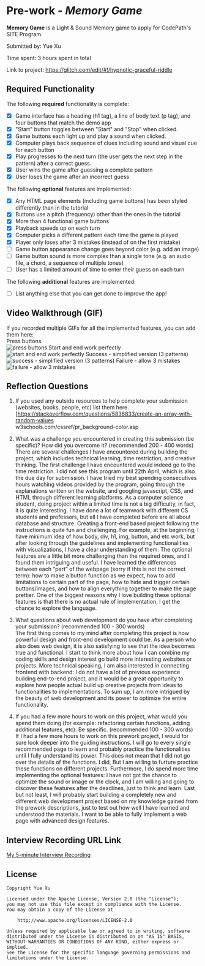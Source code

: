 # Pre-work - *Memory Game*

**Memory Game** is a Light & Sound Memory game to apply for CodePath's SITE Program. 

Submitted by: Yue Xu

Time spent: 3 hours spent in total

Link to project: https://glitch.com/edit/#!/hypnotic-graceful-riddle

## Required Functionality

The following **required** functionality is complete:

* [x] Game interface has a heading (h1 tag), a line of body text (p tag), and four buttons that match the demo app
* [x] "Start" button toggles between "Start" and "Stop" when clicked. 
* [x] Game buttons each light up and play a sound when clicked. 
* [x] Computer plays back sequence of clues including sound and visual cue for each button
* [x] Play progresses to the next turn (the user gets the next step in the pattern) after a correct guess. 
* [x] User wins the game after guessing a complete pattern
* [x] User loses the game after an incorrect guess

The following **optional** features are implemented:

* [x] Any HTML page elements (including game buttons) has been styled differently than in the tutorial
* [x] Buttons use a pitch (frequency) other than the ones in the tutorial
* [x] More than 4 functional game buttons
* [x] Playback speeds up on each turn
* [x] Computer picks a different pattern each time the game is played
* [x] Player only loses after 3 mistakes (instead of on the first mistake)
* [ ] Game button appearance change goes beyond color (e.g. add an image)
* [ ] Game button sound is more complex than a single tone (e.g. an audio file, a chord, a sequence of multiple tones)
* [ ] User has a limited amount of time to enter their guess on each turn

The following **additional** features are implemented:

- [ ] List anything else that you can get done to improve the app!

## Video Walkthrough (GIF)

If you recorded multiple GIFs for all the implemented features, you can add them here:  
Press buttons  
![press buttons](http://g.recordit.co/J7TIjx5t9e.gif)
Start and end work perfectly  
![start and end work perfectly](http://g.recordit.co/kJzaMUMmeV.gif)
Success - simplified version (3 patterns)  
![success - simplified version (3 patterns)](http://g.recordit.co/7w9QpVFHHQ.gif)
Failure - allow 3 mistakes  
![failure - allow 3 mistakes](http://g.recordit.co/AsRDkCYvB7.gif)

## Reflection Questions
1. If you used any outside resources to help complete your submission (websites, books, people, etc) list them here.   
[https://stackoverflow.com/questions/5836833/create-an-array-with-random-values  
w3schools.com/cssref/pr_background-color.asp

2. What was a challenge you encountered in creating this submission (be specific)? How did you overcome it? (recommended 200 - 400 words)  
There are several challenges I have encountered during building the project, which includes technical learning, time restriction, and creative thinking. The first challenge I have encountered would indeed go to the time restriction. I did not see this program until 22th April, which is also the due day for submission. I have tried my best spending consecutives hours watching videos provided by the program, going through the explanations written on the website, and googling javascript, CSS, and HTML through different learning platforms. As a computer science student, doing project within a limited time is not a big difficulty, in fact, it is quite interesting. I have done a lot of teamwork with different CS students and professors, but all I have completed before are all about database and structure. Creating a front-end based project following the instructions is quite fun and challenging. For example, at the beginning, I have minimum idea of how body, div, h1, img, button, and etc work, but after looking through the guidelines and implementing functionalities with visualizations, I have a clear understanding of them. The optional features are a little bit more challenging than the required ones, and I found them intriguing and useful. I have learned the differences between each “part” of the webpage (sorry if this is not the correct term): how to make a button function as we expect, how to add limitations to certain part of the page, how to hide and trigger certain buttons/images, and how to align everything together to make the page prettier. One of the biggest reasons why I love building these optional features is that there is no actual rule of implementation, I get the chance to explore the language.  

3. What questions about web development do you have after completing your submission? (recommended 100 - 300 words)  
The first thing comes to my mind after completing this project is how powerful design and front-end development could be. As a person who also does web design, it is also satisfying to see that the idea becomes true and functional. I start to think more about how I can combine my coding skills and design interest go build more interesting websites or projects. More technical speaking, I am also interested in connecting frontend with backend: I do not have a lot of previous experience building end-to-end project, and it would be a great opportunity to explore how people actual build up creative projects from ideas to functionalities to implementations. To sum up, I am more intrigued by the beauty of web development and its power to optimize the entire functionality.  

4. If you had a few more hours to work on this project, what would you spend them doing (for example: refactoring certain functions, adding additional features, etc). Be specific. (recommended 100 - 300 words)  
If I had a few more hours to work on this prework project, I would for sure look deeper into the guiding instructions. I will go to every single recommended page to learn and probably practice the functionalities until I fully understand its power. This does not mean that I did not go over the details of the functions. I did, But I am willing to furture practice these functions on different projects. Furthermore, I do spend more time implementing the optional features: I have not got the chance to optimize the sound or image or the clock, and I am willing and going to discover these features after the deadlines, just to think and learn. Last but not least, I will probably start building a completely new and different web development project based on my knowledge gained from the prework descriptions, just to test out how well I have learned and understood the materials. I want to be able to fully implement a web page with advanced design features.  



## Interview Recording URL Link

[My 5-minute Interview Recording](your-link-here)


## License

    Copyright Yue Xu

    Licensed under the Apache License, Version 2.0 (the "License");
    you may not use this file except in compliance with the License.
    You may obtain a copy of the License at

        http://www.apache.org/licenses/LICENSE-2.0

    Unless required by applicable law or agreed to in writing, software
    distributed under the License is distributed on an "AS IS" BASIS,
    WITHOUT WARRANTIES OR CONDITIONS OF ANY KIND, either express or implied.
    See the License for the specific language governing permissions and
    limitations under the License.
